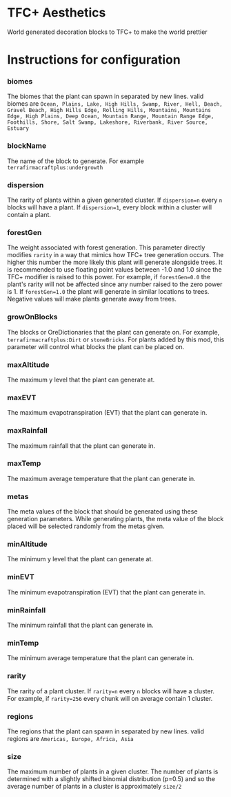 # TFC+ Aesthetics
World generated decoration blocks to TFC+ to make the world prettier

# Instructions for configuration

### biomes
The biomes that the plant can spawn in separated by new lines. valid biomes are `Ocean, Plains, Lake, High Hills, Swamp, River, Hell, Beach, Gravel Beach, High Hills Edge, Rolling Hills, Mountains, Mountains Edge, High Plains, Deep Ocean, Mountain Range, Mountain Range Edge, Foothills, Shore, Salt Swamp, Lakeshore, Riverbank, River Source, Estuary`
### blockName
The name of the block to generate. For example `terrafirmacraftplus:undergrowth`
### dispersion
The rarity of plants within a given generated cluster. If `dispersion=n` every `n` blocks will have a plant. If `dispersion=1`, every block within a cluster will contain a plant.
### forestGen
The weight associated with forest generation. This parameter directly modifies `rarity` in a way that mimics how TFC+ tree generation occurs. The higher this number the more likely this plant will generate alongside trees. It is recommended to use floating point values between -1.0 and 1.0 since the TFC+ modifier is raised to this power. For example, if `forestGen=0.0` the plant's rarity will not be affected since any number raised to the zero power is 1. If `forestGen=1.0` the plant will generate in similar locations to trees. Negative values will make plants generate away from trees. 
### growOnBlocks
The blocks or OreDictionaries that the plant can generate on. For example, `terrafirmacraftplus:Dirt` or `stoneBricks`. For plants added by this mod, this parameter will control what blocks the plant can be placed on.
### maxAltitude
The maximum y level that the plant can generate at.
### maxEVT
The maximum evapotranspiration (EVT) that the plant can generate in.
### maxRainfall
The maximum rainfall that the plant can generate in.
### maxTemp
The maximum average temperature that the plant can generate in.
### metas
The meta values of the block that should be generated using these generation parameters. While generating plants, the meta value of the block placed will be selected randomly from the metas given.
### minAltitude
The minimum y level that the plant can generate at.
### minEVT
The minimum evapotranspiration (EVT) that the plant can generate in.
### minRainfall
The minimum rainfall that the plant can generate in.
### minTemp
The minimum average temperature that the plant can generate in.
### rarity
The rarity of a plant cluster. If `rarity=n` every `n` blocks will have a cluster. For example, if `rarity=256` every chunk will on average contain 1 cluster.
### regions
The regions that the plant can spawn in separated by new lines. valid regions are `Americas, Europe, Africa, Asia`
### size
The maximum number of plants in a given cluster. The number of plants is determined with a slightly shifted binomial distribution (p=0.5) and so the average number of plants in a cluster is approximately `size/2`
